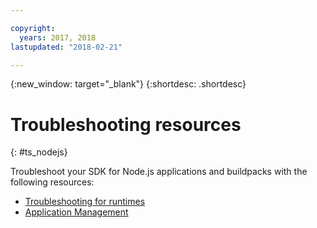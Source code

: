 ```yaml
---

copyright:
  years: 2017, 2018
lastupdated: "2018-02-21"

---
```


{:new_window: target="_blank"}
{:shortdesc: .shortdesc}

# Troubleshooting resources
{: #ts_nodejs}

Troubleshoot your SDK for Node.js applications and buildpacks with the following resources:

* [Troubleshooting for runtimes](../common/ts_runtimes.html#runtimes)
* [Application Management](../common/app_mng.html)
